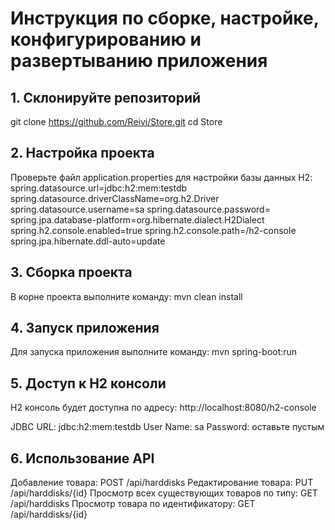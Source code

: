 # Инструкция по сборке, настройке, конфигурированию и развертыванию приложения

## 1. Склонируйте репозиторий
git clone https://github.com/Reivi/Store.git
cd Store

## 2. Настройка проекта
Проверьте файл application.properties для настройки базы данных H2:
spring.datasource.url=jdbc:h2:mem:testdb
spring.datasource.driverClassName=org.h2.Driver
spring.datasource.username=sa
spring.datasource.password=
spring.jpa.database-platform=org.hibernate.dialect.H2Dialect
spring.h2.console.enabled=true
spring.h2.console.path=/h2-console
spring.jpa.hibernate.ddl-auto=update
 
## 3. Сборка проекта
В корне проекта выполните команду:
mvn clean install

## 4. Запуск приложения
Для запуска приложения выполните команду:
mvn spring-boot:run

## 5. Доступ к H2 консоли
H2 консоль будет доступна по адресу: http://localhost:8080/h2-console

JDBC URL: jdbc:h2:mem:testdb
User Name: sa
Password: оставьте пустым

## 6. Использование API
Добавление товара: POST /api/harddisks
Редактирование товара: PUT /api/harddisks/{id}
Просмотр всех существующих товаров по типу: GET /api/harddisks
Просмотр товара по идентификатору: GET /api/harddisks/{id}
